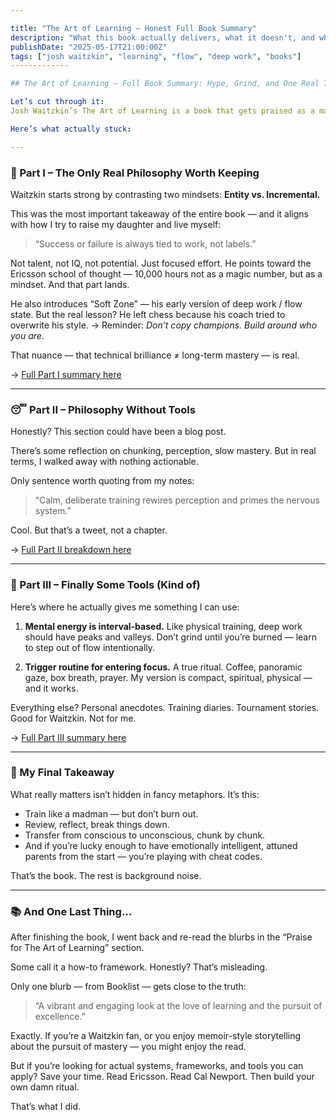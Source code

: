 ```yaml
---

title: "The Art of Learning – Honest Full Book Summary"
description: "What this book actually delivers, what it doesn't, and what you can steal from it. A brutally honest summary."
publishDate: "2025-05-17T21:00:00Z"
tags: ["josh waitzkin", "learning", "flow", "deep work", "books"]
-------------

## The Art of Learning – Full Book Summary: Hype, Grind, and One Real Tool

Let’s cut through it:
Josh Waitzkin’s The Art of Learning is a book that gets praised as a manual for mastery — but in truth, it’s part memoir, part vibe, and only occasionally a real system. Still, it gave me a few things worth taking. And a bunch of fluff I’ll gladly forget.

Here’s what actually stuck:

---
```


### 🎯 Part I – The Only Real Philosophy Worth Keeping

Waitzkin starts strong by contrasting two mindsets:
**Entity vs. Incremental.**

This was the most important takeaway of the entire book — and it aligns with how I try to raise my daughter and live myself:

> “Success or failure is always tied to work, not labels.”

Not talent, not IQ, not potential. Just focused effort. He points toward the Ericsson school of thought — 10,000 hours not as a magic number, but as a mindset. And that part lands.

He also introduces “Soft Zone” — his early version of deep work / flow state.
But the real lesson? He left chess because his coach tried to overwrite his style.
→ Reminder: *Don’t copy champions. Build around who you are.*

That nuance — that technical brilliance ≠ long-term mastery — is real.

→ [Full Part I summary here](https://olimp.run/posts/josh-waitzkin/part1/)

---

### 😴 Part II – Philosophy Without Tools

Honestly? This section could have been a blog post.

There’s some reflection on chunking, perception, slow mastery.
But in real terms, I walked away with nothing actionable.

Only sentence worth quoting from my notes:

> “Calm, deliberate training rewires perception and primes the nervous system.”

Cool. But that’s a tweet, not a chapter.

→ [Full Part II breakdown here](https://olimp.run/posts/josh-waitzkin/part2/)

---

### 🧠 Part III – Finally Some Tools (Kind of)

Here’s where he actually gives me something I can use:

1. **Mental energy is interval-based.**
   Like physical training, deep work should have peaks and valleys.
   Don’t grind until you’re burned — learn to step out of flow intentionally.

2. **Trigger routine for entering focus.**
   A true ritual. Coffee, panoramic gaze, box breath, prayer.
   My version is compact, spiritual, physical — and it works.

Everything else? Personal anecdotes.
Training diaries. Tournament stories. Good for Waitzkin. Not for me.

→ [Full Part III summary here](https://olimp.run/posts/josh-waitzkin/part3/)

---

### 🧠 My Final Takeaway

What really matters isn’t hidden in fancy metaphors. It’s this:

* Train like a madman — but don’t burn out.
* Review, reflect, break things down.
* Transfer from conscious to unconscious, chunk by chunk.
* And if you’re lucky enough to have emotionally intelligent, attuned parents from the start — you’re playing with cheat codes.

That’s the book. The rest is background noise.

---

### 📚 And One Last Thing…

After finishing the book, I went back and re-read the blurbs in the “Praise for The Art of Learning” section.

Some call it a how-to framework. Honestly? That’s misleading.

Only one blurb — from Booklist — gets close to the truth:

> “A vibrant and engaging look at the love of learning and the pursuit of excellence.”

Exactly. If you’re a Waitzkin fan, or you enjoy memoir-style storytelling about the pursuit of mastery — you might enjoy the read.

But if you’re looking for actual systems, frameworks, and tools you can apply?
Save your time. Read Ericsson. Read Cal Newport. Then build your own damn ritual.

That’s what I did.


